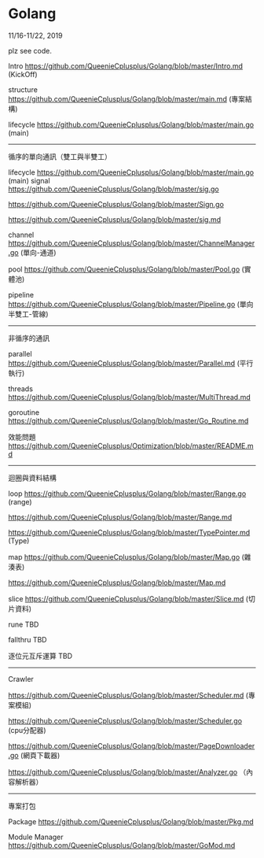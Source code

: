 # Golang
11/16-11/22, 2019

plz see code.

Intro https://github.com/QueenieCplusplus/Golang/blob/master/Intro.md (KickOff)

structure https://github.com/QueenieCplusplus/Golang/blob/master/main.md (專案結構)

lifecycle https://github.com/QueenieCplusplus/Golang/blob/master/main.go (main)

---------------------------------------------

循序的單向通訊（雙工與半雙工）

lifecycle https://github.com/QueenieCplusplus/Golang/blob/master/main.go (main)
signal https://github.com/QueenieCplusplus/Golang/blob/master/sig.go

   https://github.com/QueenieCplusplus/Golang/blob/master/Sign.go
   
   https://github.com/QueenieCplusplus/Golang/blob/master/sig.md

channel https://github.com/QueenieCplusplus/Golang/blob/master/ChannelManager.go (單向-通道)

pool https://github.com/QueenieCplusplus/Golang/blob/master/Pool.go (實體池)

pipeline https://github.com/QueenieCplusplus/Golang/blob/master/Pipeline.go (單向半雙工-管線)

---------------------------------------------

非循序的通訊

parallel https://github.com/QueenieCplusplus/Golang/blob/master/Parallel.md (平行執行)

threads https://github.com/QueenieCplusplus/Golang/blob/master/MultiThread.md

goroutine https://github.com/QueenieCplusplus/Golang/blob/master/Go_Routine.md

效能問題 https://github.com/QueenieCplusplus/Optimization/blob/master/README.md

---------------------------------------------

迴圈與資料結構

loop https://github.com/QueenieCplusplus/Golang/blob/master/Range.go (range)

https://github.com/QueenieCplusplus/Golang/blob/master/Range.md

https://github.com/QueenieCplusplus/Golang/blob/master/TypePointer.md (Type)

map https://github.com/QueenieCplusplus/Golang/blob/master/Map.go (雜湊表)

https://github.com/QueenieCplusplus/Golang/blob/master/Map.md

slice https://github.com/QueenieCplusplus/Golang/blob/master/Slice.md (切片資料)

rune TBD

fallthru TBD

逐位元互斥運算 TBD

---------------------------------------------

Crawler 

https://github.com/QueenieCplusplus/Golang/blob/master/Scheduler.md (專案模組)

https://github.com/QueenieCplusplus/Golang/blob/master/Scheduler.go (cpu分配器)

https://github.com/QueenieCplusplus/Golang/blob/master/PageDownloader.go (網頁下載器)

https://github.com/QueenieCplusplus/Golang/blob/master/Analyzer.go （內容解析器）

---------------------------------------------

專案打包

Package https://github.com/QueenieCplusplus/Golang/blob/master/Pkg.md

Module Manager https://github.com/QueenieCplusplus/Golang/blob/master/GoMod.md


